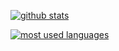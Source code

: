 [![github stats](https://vercel-stats-omega.vercel.app/api?username=greg6775&theme=vue-dark&show_icons=true&hide_border=true&count_private=true)](https://github.com/greg6775)

[![most used languages](https://vercel-stats-omega.vercel.app/api/top-langs/?username=greg6775&theme=vue-dark&show_icons=true&hide_border=true&layout=compact)](https://github.com/greg6775)
